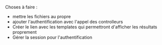 Choses à faire : 
* mettre les fichiers au propre
* ajouter l'authentification avec l'appel des controlleurs 
* Créer le lien avec les templates qui permettront d'afficher les résultats proprement 
* Gérer la session pour l'authentification 